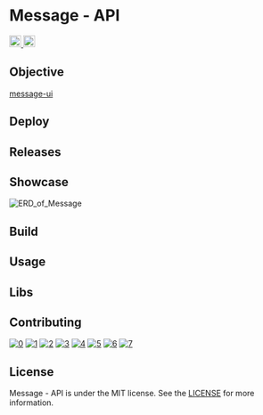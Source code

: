 # Message - API

<a href="https://github.com/carloskotacho/message-api/blob/master/LICENSE">
  <img src="https://img.shields.io/static/v1?label=license&message=MIT&color=informational" height="21"/>
</a>
<a href="https://github.com/carloskotacho/message-api/releases">
  <img src="https://img.shields.io/github/v/release/carloskotacho/message-api?colorB=58839b" height="21">    
</a>

## Objective

[message-ui](https://github.com/carloskotacho/message-ui)

## Deploy

## Releases

## Showcase

![ERD_of_Message](https://user-images.githubusercontent.com/22691244/77832001-8a7c3500-7111-11ea-9757-ece581adda2e.png)

## Build

## Usage

## Libs

## Contributing

[![0](https://sourcerer.io/fame/carloskotacho/carloskotacho/message-api/images/0)](https://sourcerer.io/fame/carloskotacho/carloskotacho/message-api/links/0)
[![1](https://sourcerer.io/fame/carloskotacho/carloskotacho/message-api/images/1)](https://sourcerer.io/fame/carloskotacho/carloskotacho/message-api/links/1)
[![2](https://sourcerer.io/fame/carloskotacho/carloskotacho/message-api/images/2)](https://sourcerer.io/fame/carloskotacho/carloskotacho/message-api/links/2)
[![3](https://sourcerer.io/fame/carloskotacho/carloskotacho/message-api/images/3)](https://sourcerer.io/fame/carloskotacho/carloskotacho/message-api/links/3)
[![4](https://sourcerer.io/fame/carloskotacho/carloskotacho/message-api/images/4)](https://sourcerer.io/fame/carloskotacho/carloskotacho/message-api/links/4)
[![5](https://sourcerer.io/fame/carloskotacho/carloskotacho/message-api/images/5)](https://sourcerer.io/fame/carloskotacho/carloskotacho/message-api/links/5)
[![6](https://sourcerer.io/fame/carloskotacho/carloskotacho/message-api/images/6)](https://sourcerer.io/fame/carloskotacho/carloskotacho/message-api/links/6)
[![7](https://sourcerer.io/fame/carloskotacho/carloskotacho/message-api/images/7)](https://sourcerer.io/fame/carloskotacho/carloskotacho/message-api/links/7)

## License

Message - API is under the MIT license. See the [LICENSE](https://github.com/carloskotacho/message-api/blob/master/LICENSE) for more information.

